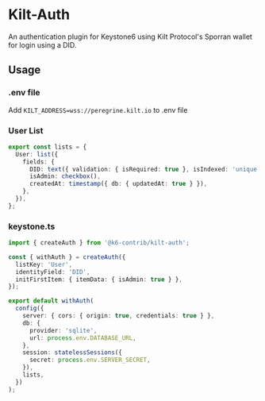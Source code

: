 # Kilt-Auth

An authentication plugin for Keystone6 using Kilt Protocol's Sporran wallet for login using a DID.

## Usage

### .env file

Add `KILT_ADDRESS=wss://peregrine.kilt.io` to .env file

### User List

```ts
export const lists = {
  User: list({
    fields: {
      DID: text({ validation: { isRequired: true }, isIndexed: 'unique' }),
      isAdmin: checkbox(),
      createdAt: timestamp({ db: { updatedAt: true } }),
    },
  }),
};
```

### keystone.ts

```ts
import { createAuth } from '@k6-contrib/kilt-auth';

const { withAuth } = createAuth({
  listKey: 'User',
  identityField: 'DID',
  initFirstItem: { itemData: { isAdmin: true } },
});

export default withAuth(
  config({
    server: { cors: { origin: true, credentials: true } },
    db: {
      provider: 'sqlite',
      url: process.env.DATABASE_URL,
    },
    session: statelessSessions({
      secret: process.env.SERVER_SECRET,
    }),
    lists,
  })
);
```
